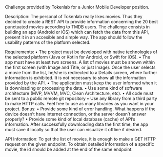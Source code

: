 Challenge provided by Tokenlab for a Junior Mobile Developer position.

Description:
The personal of Tokenlab really likes movies. Thus they decided to create a REST API to provide information concerning the 20 best punctuated movies according to TMDB users. The challenge consists in building an app (Android or iOS) which can fetch the data from this API, present it in an accesible and simple way. The app should follow the usability patterns of the platform selected.

Requirements:
    • The project must be developed with native technologies of the selected platform (Java or Kotlin for Android, or Swift for iOS).
    • The app must have at least two screens. A list of movies must be shown within the first screen (with Image and Title, or just Image). Once the user selects a movie from the list, he/she is redirected to a Details screen, where further information is exhibited. It is not necessary to show all the information provided by the API.
    • The application must keep the user informed when it is downloading or processing the data.
    • Use some kind of software architecture (MVP, MVVM, MVC, Clean Architecture, etc).
    • All code must be sent to a public remote git repository
    • Use any library from a third party to make HTTP calls. Feel free to use as many libraries as you want in your project.
Bonus:
    • Provide some kind of error handling. What happens if the device doesn’t have internet connection, or the server doesn’t answer properly?
    • Provide some kind of local database (cache) of API’s information. After successfully downloading data the first time, the app must save it locally so that the user can visualize it offline if desired.

API Information: To get the list of movies, it is enough to make a GET HTTP request on the given endpoint. To obtain detailed information of a specific movie, the id should be added at the end of the same endpoint.
